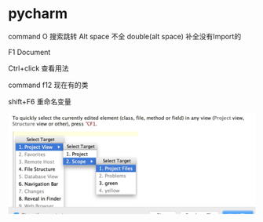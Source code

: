 # pycharm

command O 搜索跳转
Alt space 不全
double(alt space) 补全没有Import的

F1 Document

Ctrl+click 查看用法

command f12 现在有的类

shift+F6 重命名变量

![](media/15408609739835/15408611336760.jpg)


